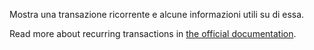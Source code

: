 Mostra una transazione ricorrente e alcune informazioni utili su di essa.

Read more about recurring transactions in [the official documentation](https://docs.firefly-iii.org/advanced-concepts/recurring).